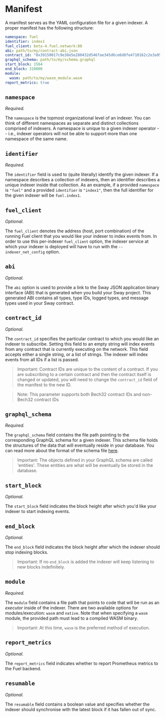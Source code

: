 # Manifest

A manifest serves as the YAML configuration file for a given indexer. A proper manifest has the following structure:

```yaml
namespace: fuel
identifier: index1
fuel_client: beta-4.fuel.network:80
abi: path/to/my/contract-abi.json
contract_id: "0x39150017c9e38e5e280432d546fae345d6ce6d8fe4710162c2e3a95a6faff051"
graphql_schema: path/to/my/schema.graphql
start_block: 1564
end_block: 310000
module:
  wasm: path/to/my/wasm_module.wasm
report_metrics: true
```

## `namespace`

_Required._

The `namespace` is the topmost organizational level of an indexer. You can think of different namespaces as separate and distinct collections comprised of indexers. A namespace is unique to a given indexer operator -- i.e., indexer operators will not be able to support more than one namespace of the same name.

## `identifier`

_Required._

The `identifier` field is used to (quite literally) identify the given indexer. If a namespace describes a collection of indexers, then an identifier describes a unique indexer inside that collection. As an example, if a provided `namespace` is `"fuel"` and a provided `identifier` is `"index1"`, then the full identifier for the given indexer will be `fuel.index1`.

## `fuel_client`

_Optional._

The `fuel_client` denotes the address (host, port combination) of the running Fuel client that you would like your indexer to index events from. In order to use this per-indexer `fuel_client` option, the indexer service at which your indexer is deployed will have to run with the `--indexer_net_config` option.

## `abi`

_Optional._

The `abi` option is used to provide a link to the Sway JSON application binary interface (ABI) that is generated when you build your Sway project. This generated ABI contains all types, type IDs, logged types, and message types used in your Sway contract.

## `contract_id`

_Optional._

The `contract_id` specifies the particular contract to which you would like an indexer to subscribe. Setting this field to an empty string will index events from any contract that is currently executing on the network. This field accepts either a single string, or a list of strings. The indexer will index events from all IDs if a list is passed.

> Important: Contract IDs are unique to the content of a contract. If you are subscribing to a certain contract and then the contract itself is changed or updated, you will need to change the `contract_id` field of the manifest to the new ID.

> Note: This parameter supports both Bech32 contract IDs and non-Bech32 contract IDs

## `graphql_schema`

_Required._

The `graphql_schema` field contains the file path pointing to the corresponding GraphQL schema for a given indexer. This schema file holds the structures of the data that will eventually reside in your database. You can read more about the format of the schema file [here](./schema.md).

> Important: The objects defined in your GraphQL schema are called 'entities'. These entities are what will be eventually be stored in the database.

## `start_block`

_Optional._

The `start_block` field indicates the block height after which you'd like your indexer to start indexing events.

## `end_block`

_Optional._

The `end_block` field indicates the block height after which the indexer should stop indexing blocks.

> Important: If no `end_block` is added the indexer will keep listening to new blocks indefinitely.

## `module`

_Required._

The `module` field contains a file path that points to code that will be run as an _executor_ inside of the indexer. There are two available options for modules/execution: `wasm` and `native`. Note that when specifying a `wasm` module, the provided path must lead to a compiled WASM binary.

> Important: At this time, `wasm` is the preferred method of execution.

## `report_metrics`

_Optional._

The `report_metrics` field indicates whether to report Prometheus metrics to the Fuel backend.

## `resumable`

_Optional._

The `resumable` field contains a boolean value and specifies whether the indexer should synchronise with the latest block if it has fallen out of sync.
